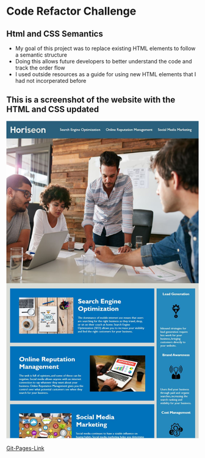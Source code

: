 # Code Refactor Challenge

## Html and CSS Semantics

- My goal of this project was to replace existing HTML elements to follow a semantic structure
- Doing this allows future developers to better understand the code and track the order flow
- I used outside resources as a guide for using new HTML elements that I had not incorperated before

## This is a screenshot of the website with the HTML and CSS updated

![Website-Screenshot](./assets/images/finished-screenshot.jpg)

[Git-Pages-Link](https://nolenhowe.github.io/refactor-challenge/)





